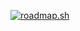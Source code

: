 [![roadmap.sh](https://roadmap.sh/card/tall/668e01337d03d0bb6d735e41?variant=dark&roadmaps=datastructures-and-algorithms)](https://roadmap.sh)

